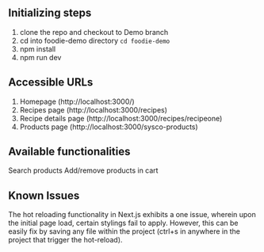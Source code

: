 ## Initializing steps

1. clone the repo and checkout to Demo branch
2. cd into foodie-demo directory `cd foodie-demo`
3. npm install
4. npm run dev

## Accessible URLs

1. Homepage (http://localhost:3000/)
2. Recipes page (http://localhost:3000/recipes)
3. Recipe details page (http://localhost:3000/recipes/recipeone)
4. Products page (http://localhost:3000/sysco-products)

## Available functionalities

Search products
Add/remove products in cart

## Known Issues

The hot reloading functionality in Next.js exhibits a one issue, wherein upon the initial page load, certain stylings fail to apply. However, this can be easily fix by saving any file within the project (ctrl+s in anywhere in the project that trigger the hot-reload).






